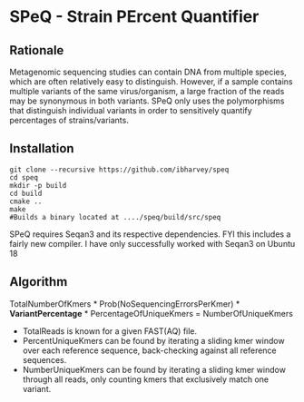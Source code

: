 # SPeQ - Strain PErcent Quantifier

## Rationale
Metagenomic sequencing studies can contain DNA from multiple species, which are often relatively easy to distinguish. However, if a sample contains multiple variants of the same virus/organism, a large fraction of the reads may be synonymous in both variants. SPeQ only uses the polymorphisms that distinguish individual variants in order to sensitively quantify percentages of strains/variants.


## Installation
```
git clone --recursive https://github.com/ibharvey/speq
cd speq
mkdir -p build
cd build
cmake ..
make
#Builds a binary located at ..../speq/build/src/speq
```

SPeQ requires Seqan3 and its respective dependencies. FYI this includes a fairly new compiler. I have only successfully worked with Seqan3 on Ubuntu 18

## Algorithm

TotalNumberOfKmers * Prob(NoSequencingErrorsPerKmer) * **VariantPercentage** * PercentageOfUniqueKmers = NumberOfUniqueKmers

- TotalReads is known for a given FAST(AQ) file.
- PercentUniqueKmers can be found by iterating a sliding kmer window over each reference sequence, back-checking against all reference sequences.
- NumberUniqueKmers can be found by iterating a sliding kmer window through all reads, only counting kmers that exclusively match one variant.

